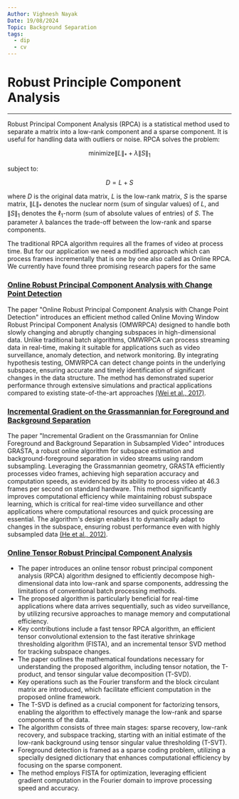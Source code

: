 ```yaml
---
Author: Vighnesh Nayak
Date: 19/08/2024
Topic: Background Separation
tags:
  - dip
  - cv
---
```

# Robust Principle Component Analysis
---
Robust Principal Component Analysis (RPCA) is a statistical method used to separate a matrix into a low-rank component and a sparse component. It is useful for handling data with outliers or noise. RPCA solves the problem:

$$ \text{minimize} \| L \|_* + \lambda \| S \|_1 $$

subject to:

$$ D = L + S $$

where $D$ is the original data matrix, $L$ is the low-rank matrix, $S$ is the sparse matrix, $\| L \|_*$ denotes the nuclear norm (sum of singular values) of $L$, and $\| S \|_1$ denotes the $\ell_1$-norm (sum of absolute values of entries) of $S$. The parameter $\lambda$ balances the trade-off between the low-rank and sparse components.

The traditional RPCA algorithm requires all the frames of video at process time. But for our application we need a modified approach which can process frames incrementally that is one by one also called as Online RPCA. We currently have found three promising research papers for the same

### [Online Robust Principal Component Analysis with Change Point Detection](Papers/Online_Robust_Principal_Component_Analysis_with_Change_Point_Detection.pdf)

The paper "Online Robust Principal Component Analysis with Change Point Detection" introduces an efficient method called Online Moving Window Robust Principal Component Analysis (OMWRPCA) designed to handle both slowly changing and abruptly changing subspaces in high-dimensional data. Unlike traditional batch algorithms, OMWRPCA can process streaming data in real-time, making it suitable for applications such as video surveillance, anomaly detection, and network monitoring. By integrating hypothesis testing, OMWRPCA can detect change points in the underlying subspace, ensuring accurate and timely identification of significant changes in the data structure. The method has demonstrated superior performance through extensive simulations and practical applications compared to existing state-of-the-art approaches [(Wei et al., 2017)](https://arxiv.org/abs/1702.05698).

### [Incremental Gradient on the Grassmannian for Foreground and Background Separation](Papers/Incremental_gradient_on_the_Grassmannian_for_online_foreground_and_background_separation_in_subsampled_video.pdf)

The paper "Incremental Gradient on the Grassmannian for Online Foreground and Background Separation in Subsampled Video" introduces GRASTA, a robust online algorithm for subspace estimation and background-foreground separation in video streams using random subsampling. Leveraging the Grassmannian geometry, GRASTA efficiently processes video frames, achieving high separation accuracy and computation speeds, as evidenced by its ability to process video at 46.3 frames per second on standard hardware. This method significantly improves computational efficiency while maintaining robust subspace learning, which is critical for real-time video surveillance and other applications where computational resources and quick processing are essential. The algorithm's design enables it to dynamically adapt to changes in the subspace, ensuring robust performance even with highly subsampled data [(He et al., 2012)](https://typeset.io/papers/incremental-gradient-on-the-grassmannian-for-online-4kx3xddloz?utm_source=chatgpt).

### [Online Tensor Robust Principal Component Analysis](Papers/Online_Tensor_Robust_Principal_Component_Analysis.pdf)

- The paper introduces an online tensor robust principal component analysis (RPCA) algorithm designed to efficiently decompose high-dimensional data into low-rank and sparse components, addressing the limitations of conventional batch processing methods.
- The proposed algorithm is particularly beneficial for real-time applications where data arrives sequentially, such as video surveillance, by utilizing recursive approaches to manage memory and computational efficiency.
- Key contributions include a fast tensor RPCA algorithm, an efficient tensor convolutional extension to the fast iterative shrinkage thresholding algorithm (FISTA), and an incremental tensor SVD method for tracking subspace changes.
- The paper outlines the mathematical foundations necessary for understanding the proposed algorithm, including tensor notation, the T-product, and tensor singular value decomposition (T-SVD).
- Key operations such as the Fourier transform and the block circulant matrix are introduced, which facilitate efficient computation in the proposed online framework.
- The T-SVD is defined as a crucial component for factorizing tensors, enabling the algorithm to effectively manage the low-rank and sparse components of the data.
- The algorithm consists of three main stages: sparse recovery, low-rank recovery, and subspace tracking, starting with an initial estimate of the low-rank background using tensor singular value thresholding (T-SVT).
- Foreground detection is framed as a sparse coding problem, utilizing a specially designed dictionary that enhances computational efficiency by focusing on the sparse component.
- The method employs FISTA for optimization, leveraging efficient gradient computation in the Fourier domain to improve processing speed and accuracy.